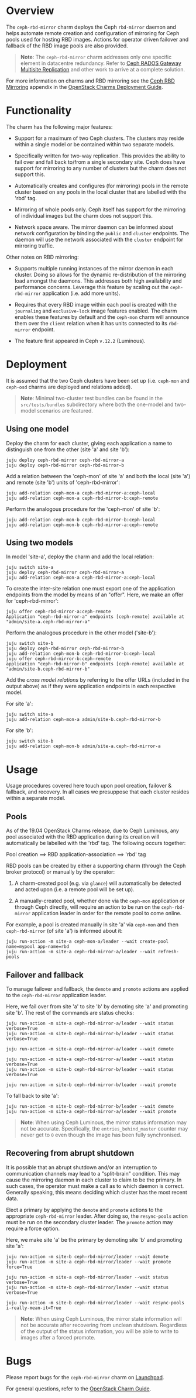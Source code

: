 # Overview

The `ceph-rbd-mirror` charm deploys the Ceph `rbd-mirror` daemon and helps
automate remote creation and configuration of mirroring for Ceph pools used for
hosting RBD images. Actions for operator driven failover and fallback of the
RBD image pools are also provided.

> **Note**: The `ceph-rbd-mirror` charm addresses only one specific element in
  datacentre redundancy. Refer to [Ceph RADOS Gateway Multisite Replication][ceph-multisite-replication]
  and other work to arrive at a complete solution.

For more information on charms and RBD mirroring see the [Ceph RBD Mirroring][ceph-rbd-mirroring]
appendix in the [OpenStack Charms Deployment Guide][charms-deploy-guide].

# Functionality

The charm has the following major features:

- Support for a maximum of two Ceph clusters. The clusters may reside within a
  single model or be contained within two separate models.

- Specifically written for two-way replication. This provides the ability to
  fail over and fall back to/from a single secondary site. Ceph does have
  support for mirroring to any number of clusters but the charm does not
  support this.

- Automatically creates and configures (for mirroring) pools in the remote
  cluster based on any pools in the local cluster that are labelled with the
  'rbd' tag.

- Mirroring of whole pools only. Ceph itself has support for the mirroring of
  individual images but the charm does not support this.

- Network space aware. The mirror daemon can be informed about network
  configuration by binding the `public` and `cluster` endpoints. The daemon
  will use the network associated with the `cluster` endpoint for mirroring
  traffic.

Other notes on RBD mirroring:

- Supports multiple running instances of the mirror daemon in each cluster.
  Doing so allows for the dynamic re-distribution of the mirroring load amongst
  the daemons. This addresses both high availability and performance concerns.
  Leverage this feature by scaling out the `ceph-rbd-mirror` application (i.e.
  add more units).

- Requires that every RBD image within each pool is created with the
  `journaling` and `exclusive-lock` image features enabled. The charm enables
  these features by default and the `ceph-mon` charm will announce them over
  the `client` relation when it has units connected to its `rbd-mirror`
  endpoint.

- The feature first appeared in Ceph `v.12.2` (Luminous).

# Deployment

It is assumed that the two Ceph clusters have been set up (i.e. `ceph-mon` and
`ceph-osd` charms are deployed and relations added).

> **Note**: Minimal two-cluster test bundles can be found in the
  `src/tests/bundles` subdirectory where both the one-model and two-model
  scenarios are featured.

## Using one model

Deploy the charm for each cluster, giving each application a name to
distinguish one from the other (site 'a' and site 'b'):

    juju deploy ceph-rbd-mirror ceph-rbd-mirror-a
    juju deploy ceph-rbd-mirror ceph-rbd-mirror-b

Add a relation between the 'ceph-mon' of site 'a' and both the local (site 'a')
and remote (site 'b') units of 'ceph-rbd-mirror':

    juju add-relation ceph-mon-a ceph-rbd-mirror-a:ceph-local
    juju add-relation ceph-mon-a ceph-rbd-mirror-b:ceph-remote

Perform the analogous procedure for the 'ceph-mon' of site 'b':

    juju add-relation ceph-mon-b ceph-rbd-mirror-b:ceph-local
    juju add-relation ceph-mon-b ceph-rbd-mirror-a:ceph-remote

## Using two models

In model 'site-a', deploy the charm and add the local relation:

    juju switch site-a
    juju deploy ceph-rbd-mirror ceph-rbd-mirror-a
    juju add-relation ceph-mon-a ceph-rbd-mirror-a:ceph-local

To create the inter-site relation one must export one of the application
endpoints from the model by means of an "offer". Here, we make an offer for
'ceph-rbd-mirror':

    juju offer ceph-rbd-mirror-a:ceph-remote
    Application "ceph-rbd-mirror-a" endpoints [ceph-remote] available at "admin/site-a.ceph-rbd-mirror-a"

Perform the analogous procedure in the other model ('site-b'):

    juju switch site-b
    juju deploy ceph-rbd-mirror ceph-rbd-mirror-b
    juju add-relation ceph-mon-b ceph-rbd-mirror-b:ceph-local
    juju offer ceph-rbd-mirror-b:ceph-remote
    application "ceph-rbd-mirror-b" endpoints [ceph-remote] available at "admin/site-b.ceph-rbd-mirror-b"

Add the *cross model relations* by referring to the offer URLs (included in the
output above) as if they were application endpoints in each respective model.

For site 'a':

    juju switch site-a
    juju add-relation ceph-mon-a admin/site-b.ceph-rbd-mirror-b

For site 'b':

    juju switch site-b
    juju add-relation ceph-mon-b admin/site-a.ceph-rbd-mirror-a

# Usage

Usage procedures covered here touch upon pool creation, failover & fallback,
and recovery. In all cases we presuppose that each cluster resides within a
separate model.

## Pools

As of the 19.04 OpenStack Charms release, due to Ceph Luminous, any pool
associated with the RBD application during its creation will automatically be
labelled with the 'rbd' tag. The following occurs together:

Pool creation ==> RBD application-association ==> 'rbd' tag

RBD pools can be created by either a supporting charm (through the Ceph broker
protocol) or manually by the operator:

1. A charm-created pool (e.g. via `glance`) will automatically be detected and
acted upon (i.e. a remote pool will be set up).

1. A manually-created pool, whether done via the `ceph-mon` application or
through Ceph directly, will require an action to be run on the
`ceph-rbd-mirror` application leader in order for the remote pool to come
online.

For example, a pool is created manually in site 'a' via `ceph-mon` and then
`ceph-rbd-mirror` (of site 'a') is informed about it:

    juju run-action -m site-a ceph-mon-a/leader --wait create-pool name=mypool app-name=rbd
    juju run-action -m site-a ceph-rbd-mirror-a/leader --wait refresh-pools

## Failover and fallback

To manage failover and fallback, the `demote` and `promote` actions are applied
to the `ceph-rbd-mirror` application leader.

Here, we fail over from site 'a' to site 'b' by demoting site 'a' and promoting
site 'b'. The rest of the commands are status checks:

    juju run-action -m site-a ceph-rbd-mirror-a/leader --wait status verbose=True
    juju run-action -m site-b ceph-rbd-mirror-b/leader --wait status verbose=True

    juju run-action -m site-a ceph-rbd-mirror-a/leader --wait demote

    juju run-action -m site-a ceph-rbd-mirror-a/leader --wait status verbose=True
    juju run-action -m site-b ceph-rbd-mirror-b/leader --wait status verbose=True

    juju run-action -m site-b ceph-rbd-mirror-b/leader --wait promote

To fall back to site 'a':

    juju run-action -m site-b ceph-rbd-mirror-b/leader --wait demote
    juju run-action -m site-a ceph-rbd-mirror-a/leader --wait promote

> **Note**: When using Ceph Luminous, the mirror status information may not be
  accurate. Specifically, the `entries_behind_master` counter may never get to
  `0` even though the image has been fully synchronised.

## Recovering from abrupt shutdown

It is possible that an abrupt shutdown and/or an interruption to communication
channels may lead to a "split-brain" condition. This may cause the mirroring
daemon in each cluster to claim to be the primary. In such cases, the operator
must make a call as to which daemon is correct. Generally speaking, this
means deciding which cluster has the most recent data.

Elect a primary by applying the `demote` and `promote` actions to the
appropriate `ceph-rbd-mirror` leader. After doing so, the `resync-pools`
action must be run on the secondary cluster leader. The `promote` action may
require a force option.

Here, we make site 'a' be the primary by demoting site 'b' and promoting site
'a':

    juju run-action -m site-b ceph-rbd-mirror/leader --wait demote
    juju run-action -m site-a ceph-rbd-mirror/leader --wait promote force=True

    juju run-action -m site-a ceph-rbd-mirror/leader --wait status verbose=True
    juju run-action -m site-b ceph-rbd-mirror/leader --wait status verbose=True

    juju run-action -m site-b ceph-rbd-mirror/leader --wait resync-pools i-really-mean-it=True

> **Note**: When using Ceph Luminous, the mirror state information will not be
  accurate after recovering from unclean shutdown. Regardless of the output of
  the status information, you will be able to write to images after a forced
  promote.

# Bugs

Please report bugs for the `ceph-rbd-mirror` charm on [Launchpad][charm-ceph-rbd-mirror-bugs].

For general questions, refer to the [OpenStack Charm Guide][charms-guide].

<!-- LINKS -->

[ceph-multisite-replication]: https://docs.openstack.org/project-deploy-guide/charm-deployment-guide/latest/app-rgw-multisite.html
[ceph-rbd-mirroring]: https://docs.openstack.org/project-deploy-guide/charm-deployment-guide/latest/app-ceph-rbd-mirror.html
[charms-deploy-guide]: https://docs.openstack.org/project-deploy-guide/charm-deployment-guide/latest/index.html
[charm-ceph-rbd-mirror-bugs]: https://bugs.launchpad.net/charm-ceph-rbd-mirror/+filebug
[charms-guide]: https://docs.openstack.org/charm-guide/latest/
